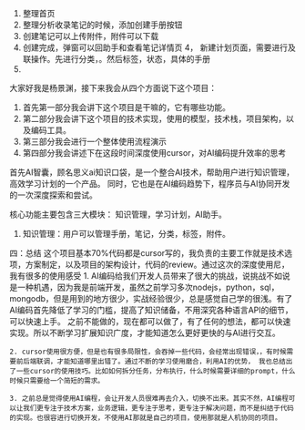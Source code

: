 1. 整理首页
1. 整理分析收录笔记的时候，添加创建手册按钮
2. 创建笔记可以上传附件，附件可以下载
3. 创建完成，弹窗可以回助手和查看笔记详情页
4， 新建计划页面，需要进行及联操作。先进行分类，。然后标签，状态，具体的手册
5.



大家好我是杨景渊，接下来我会从四个方面说下这个项目：
1. 首先第一部分我会讲下这个项目是干嘛的，它有哪些功能。
2. 第二部分我会讲下这个项目的技术实现，使用的模型，技术栈，项目架构，以及编码工具。
3. 第三部分我会进行一个整体使用流程演示
4. 第四部分我会讲述下在这段时间深度使用cursor，对AI编码提升效率的思考

首先AI智囊，顾名思义ai知识口袋，是一个整合AI技术，帮助用户进行知识管理，高效学习计划的一个产品。 同时，它也是在AI编码趋势下，程序员与AI协同开发的一次深度探索和尝试。

核心功能主要包含三大模块： 知识管理，学习计划，AI助手。
1. 知识管理：用户可以管理手册，笔记，分类，标签，附件。



四：总结
    这个项目基本70%代码都是cursor写的，我负责的主要工作就是技术选项，方案制定，以及项目的架构设计，代码的review。通过这次的深度使用尼，我有很多的使用感受
    1. AI编码给我们开发人员带来了很大的挑战，说挑战不如说是一种机遇，因为我是前端开发，虽然之前学习多次nodejs，python，sql，mongodb，但是用到的地方很少，实战经验很少，总是感觉自己学的很浅。有了AI编码首先降低了学习的门槛，提高了知识储备，不用深究各种语言API的细节，可以快速上手。  之前不能做的，现在都可以做了，有了任何的想法，都可以快速实现。所以不断学习扩展知识广度，才能知道怎么更好更快的与AI进行交互。
    
    2. cursor使用很方便，但是也有很多局限性，会吞掉一些代码，会经常出现错误，，有时候需要前后端联调，才能知道哪里出错了。通过不断的学习使用磨合，利用AI的优势， 我也总结出了一些cursor的使用技巧。比如如何拆分任务，分布执行，什么时候需要详细的prompt，什么时候只需要给一个简短的需求。
    
    3. 之前总是觉得使用AI编程，会让开发人员很难再去介入，切换不出来。其实不然，AI编程可以让我们更专注于技术方案，业务逻辑，更专注于思考，更专注于解决问题，而不是纠结于代码的实现。也很容进行切换开发，不使用AI那就是自己的项目，使用那就是人机协同的项目。


